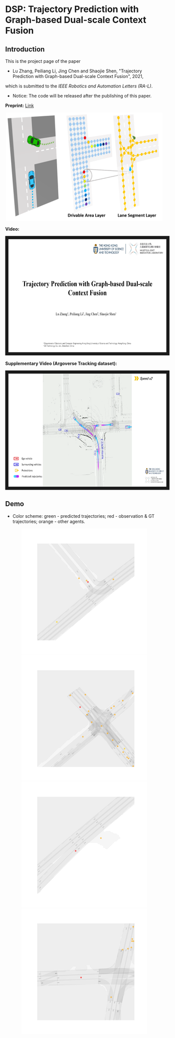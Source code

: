 # DSP: Trajectory Prediction with Graph-based Dual-scale Context Fusion

## Introduction
This is the project page of the paper 

* Lu Zhang, Peiliang Li, Jing Chen and Shaojie Shen, "Trajectory Prediction with Graph-based Dual-scale Context Fusion", 2021,

which is submitted to the *IEEE Robotics and Automation Letters (RA-L)*.

* Notice: The code will be released after the publishing of this paper.

**Preprint:** [Link](https://arxiv.org/abs/2111.01592)

<p align="center">
  <img src="files/cover.png" width = "500"/>
</p>

**Video:**
<a href="https://youtu.be/AifLEhVQXjo" target="_blank">
  <p align="center">
    <img src="files/video_cover.png" alt="video" width="640" height="360" border="10" />
  </p>
</a>

**Supplementary Video (Argoverse Tracking dataset):**
<a href="https://youtu.be/Rjk2u9O59R4" target="_blank">
  <p align="center">
    <img src="files/vid2_cover.png" alt="video" width="640" height="360" border="10" />
  </p>
</a>

## Demo
* Color scheme: green - predicted trajectories; red - observation & GT trajectories; orange - other agents.

<p align="center">
  <img src="files/1.gif" width = "400" height = "400"/>
  <img src="files/2.gif" width = "400" height = "400"/>
  <img src="files/3.gif" width = "400" height = "400"/>
  <img src="files/4.gif" width = "400" height = "400"/>
</p>

